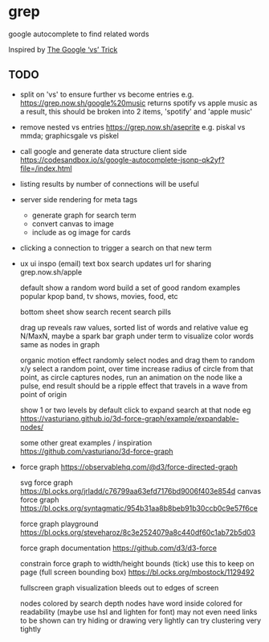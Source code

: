 # grep
google autocomplete to find related words

Inspired by [The Google ‘vs’ Trick](https://medium.com/applied-data-science/the-google-vs-trick-618c8fd5359f)

## TODO

- split on 'vs' to ensure further vs become entries
  e.g. https://grep.now.sh/google%20music
  returns spotify vs apple music as a result, this should be broken into 2 items, 'spotify' and 'apple music'
- remove nested vs entries
  https://grep.now.sh/aseprite
  e.g. piskal vs mmda; graphicsgale vs piskel

- call google and generate data structure client side
  https://codesandbox.io/s/google-autocomplete-jsonp-qk2yf?file=/index.html



- listing results by number of connections will be useful

- server side rendering for meta tags
  - generate graph for search term
  - convert canvas to image
  - include as og image for cards

- clicking a connection to trigger a search on that new term

- ux
  ui inspo (email)
  text box
  search updates url for sharing
  grep.now.sh/apple

  default show a random word
  build a set of good random examples
  popular kpop band, tv shows, movies, food, etc

  bottom sheet show search
  recent search pills

  drag up reveals raw values, sorted list of words and relative value eg N/MaxN, maybe a spark bar graph under term to visualize
  color words same as nodes in graph

  organic motion effect
  randomly select nodes and drag them to random x/y
  select a random point, over time increase radius of circle from that point, as circle captures nodes, run an animation on the node like a pulse, end result should be a ripple effect that travels in a wave from point of origin

  show 1 or two levels by default
  click to expand search at that node
  eg https://vasturiano.github.io/3d-force-graph/example/expandable-nodes/

  some other great examples / inspiration
  https://github.com/vasturiano/3d-force-graph


- force graph
  https://observablehq.com/@d3/force-directed-graph

  svg force graph
  https://bl.ocks.org/jrladd/c76799aa63efd7176bd9006f403e854d
  canvas force graph
  https://bl.ocks.org/syntagmatic/954b31aa8b8beb91b30ccb0c9e57f6ce

  force graph playground
  https://bl.ocks.org/steveharoz/8c3e2524079a8c440df60c1ab72b5d03


  force graph documentation
  https://github.com/d3/d3-force


  constrain force graph to width/height bounds (tick)
  use this to keep on page (full screen bounding box)
  https://bl.ocks.org/mbostock/1129492

  fullscreen graph visualization
  bleeds out to edges of screen

  nodes colored by search depth
  nodes have word inside colored for readability
  (maybe use hsl  and lighten for font)
  may not even need links to be shown
  can try hiding or drawing very lightly
  can try clustering very tightly


